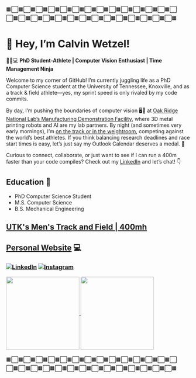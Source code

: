 🟧⬜️🟧⬜️🟧⬜️🟧⬜️🟧⬜️🟧⬜️🟧⬜️🟧⬜️🟧⬜️🟧⬜️🟧⬜️🟧⬜️🟧⬜️🟧⬜️ <br>
⬜️🟧⬜️🟧⬜️🟧⬜️🟧⬜️🟧⬜️🟧⬜️🟧⬜️🟧⬜️🟧⬜️🟧⬜️🟧⬜️🟧⬜️🟧⬜️🟧 <br>
# 👋 Hey, I’m Calvin Wetzel!

🏃‍♂️💻 **PhD Student-Athlete | Computer Vision Enthusiast | Time Management Ninja**

Welcome to my corner of GitHub! I’m currently juggling life as a PhD Computer Science student at the University of Tennessee, Knoxville, and as a track & field athlete—yes, my sprint speed is only rivaled by my code commits.

By day, I’m pushing the boundaries of computer vision 🖥️👀 at [Oak Ridge National Lab’s Manufacturing Demonstration Facility](https://www.ornl.gov/facility/mdf), where 3D metal printing robots and AI are my lab partners. By night (and sometimes very early mornings), I’m [on the track or in the weightroom](https://utsports.com/sports/track-and-field/roster/calvin-wetzel/20695), competing against the world’s best athletes. If you think balancing research deadlines and race start times is easy, let’s just say my Outlook Calendar deserves a medal. 🏅

Curious to connect, collaborate, or just want to see if I can run a 400m faster than your code compiles? Check out my [LinkedIn](https://www.linkedin.com/in/calvinwetzel/) and let’s chat! 👇

## Education 📜
- PhD Computer Science Student
- M.S. Computer Science
- B.S. Mechanical Engineering
## [UTK's Men's Track and Field | 400mh](https://www.instagram.com/vol_track/) 

## [Personal Website](https://czhurdlespeed.github.io/WebDevJourney/index.html) 💻

### [![LinkedIn](https://img.shields.io/badge/linkedin-%230077B5.svg?style=for-the-badge&logo=linkedin&logoColor=white)](https://www.linkedin.com/in/calvinwetzel/)  [![Instagram](https://img.shields.io/badge/Instagram-%23E4405F.svg?style=for-the-badge&logo=Instagram&logoColor=white)](https://www.instagram.com/calvin_wetzel/)

<a href="https://github.com/anuraghazra/github-readme-stats">
  <img height=200 align="center" src="https://github-readme-stats.vercel.app/api?username=czhurdlespeed&theme=transparent&hide_rank=true&include_all_commits=true"/>
</a>
<a href="https://github.com/anuraghazra/convoychat">
  <img height=200 align="center" src="https://github-readme-stats.vercel.app/api/top-langs?username=czhurdlespeed&layout=donut&hide=jupyter%20notebook&langs_count=8&card_width=320" />
</a>
<br>
<br>
🟧⬜️🟧⬜️🟧⬜️🟧⬜️🟧⬜️🟧⬜️🟧⬜️🟧⬜️🟧⬜️🟧⬜️🟧⬜️🟧⬜️🟧⬜️🟧⬜️ <br>
⬜️🟧⬜️🟧⬜️🟧⬜️🟧⬜️🟧⬜️🟧⬜️🟧⬜️🟧⬜️🟧⬜️🟧⬜️🟧⬜️🟧⬜️🟧⬜️🟧


